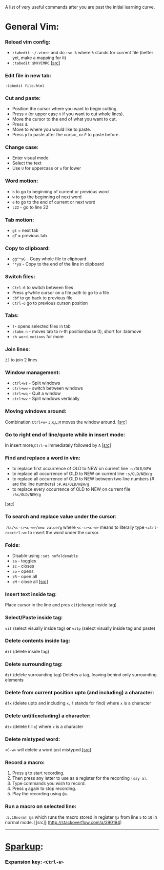 A list of very useful commands after you are past the initial learning curve.

General Vim:
===

### Reload vim config:

* ` :tabedit ~/.vimrc ` and do ` :so % ` where `%` stands for current file
(better yet, make a mapping for it)
* `:tabedit $MYVIMRC` [[src]](http://dailyvim.blogspot.com/2008/11/reload-vimrc.html)

### Edit file in new tab:

`:tabedit file.html`

### Cut and paste:

* Position the cursor where you want to begin cutting.
* Press `v` (or upper case `V` if you want to cut whole lines).
* Move the cursor to the end of what you want to cut.
* Press `d`.
* Move to where you would like to paste.
* Press `p` to paste after the cursor, or `P` to paste before.

### Change case:
* Enter visual mode
* Select the text
* Use `U` for uppercase or `u` for lower

### Word motion:
* `b` to go to beginning of current or previous word
* `w` to go the beginning of next word
* `e` to go to the end of current or next word
* `:22` - go to line 22

### Tab motion:
* `gt` = next tab
* `gT` = previous tab

### Copy to clipboard:
* `gg"*yG` - Copy whole file to clipboard
* `"*y$` - Copy to the end of the line in clipboard

### Switch files:
* `Ctrl-6` to switch between files
* Press `gf`while cursor on a file path to go to a file
* `:bf` to go back to previous file
* `Ctrl-o` go to previous curson position

### Tabs:
* `t`- opens selected files in tab
* `:tabm n` - moves tab to n-th position(base 0), short for :tabmove
* `:h word-motions` for more


### Join lines:

`2J` to join 2 lines.

### Window management:
* `ctrl+ws` - Split windows
* `ctrl+ww` - switch between windows
* `ctrl+wq` - Quit a window
* `ctrl+wv` - Split windows vertically

### Moving windows around:

Combination `Ctrl+w+` `J`,`K`,`L`,`M` moves the window around. [[src]](http://stackoverflow.com/questions/2586984/how-can-i-swap-positions-of-two-open-files-in-splits-in-vim/2591946#2591946)

### Go to right end of line/quote while in insert mode:

In insert more,`Ctrl-o` immediately followed by `A`
[[src]](http://stackoverflow.com/a/11118130)

### Find and replace a word in vim:
* to replace first occurrence of OLD to NEW on current line `:s/OLD/NEW`
* to replace all occurrence of OLD to NEW on current line `:s/OLD/NEW/g`
* to replace all occurrence of OLD to NEW between two line numbers (# are the line numbers) `:#,#s/OLD/NEW/g`
* to replace every occurrence of OLD to NEW on current file `:%s/OLD/NEW/g`

[[src]](http://linuxwave.blogspot.com/2008/05/replacing-words-in-vi.html)

### To search and replace value under the cursor:

`:%s/<c-r><c-w>/new value/g` where `<c-r><c-w>` means to literally type `<ctrl-r><ctrl-w>` to insert the word under the cursor.

### Folds:
* Disable using `:set nofoldenable`
* `za` - toggles
* `zc` - closes
* `zo` - opens
* `zR` - open all
* `zM` - close all
[[src]](http://smartic.us/2009/04/06/code-folding-in-vim/)

### Insert text inside tag:
Place cursor in the line and pres `cit`(change inside tag)

### Select/Paste inside tag:

`vit` (select visually inside tag) **or** `vitp` (select visually inside tag and paste)

### Delete contents inside tag:
`dit` (delete inside tag)

### Delete surrounding tag:
`dst` (delete surrounding tag)
Deletes a tag, leaving behind only surrounding elements

### Delete from current position upto (and including) a character:
`dfx` (delete upto and including `x`, `f` stands for find) where `x` is a character

### Delete until(excluding) a character:
`dtx` (delete till `x`) where `x` is a character

### Delete mistyped word:
`<C-w>` will delete a word just mistyped.[[src]](http://stackoverflow.com/a/1737259)

### Record a macro:

1. Press `q` to start recording.
2. Then press any letter to use as a register for the recording `(say a)`.
3. Type commands you wish to record.
4. Press `q` again to stop recording.
5. Play the recording using `@a`.

### Run a macro on selected line: 

`:5,10norm! @a` which runs the macro stored in register `@a` from line `5` to `10` in normal mode. [[src]] (http://stackoverflow.com/a/390194)

---

[Sparkup](https://github.com/rstacruz/sparkup):
===

### Expansion key: `<Ctrl-e>`

